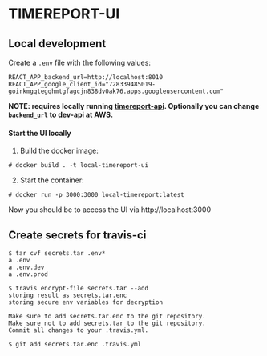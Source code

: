 # TIMEREPORT-UI

## Local development

Create a `.env` file with the following values:

```
REACT_APP_backend_url=http://localhost:8010
REACT_APP_google_client_id="728339485019-goirkmgqtegqhmtgfagcjn838dv0ak76.apps.googleusercontent.com"
```

__NOTE: requires locally running [timereport-api](https://github.com/codelabsab/timereport-api). Optionally you can change `backend_url` to dev-api at AWS.__


#### Start the UI locally

1. Build the docker image:

```
# docker build . -t local-timereport-ui
```

2. Start the container:

```
# docker run -p 3000:3000 local-timereport:latest
```

Now you should be to access the UI via http://localhost:3000

## Create secrets for travis-ci

```
$ tar cvf secrets.tar .env*
a .env
a .env.dev
a .env.prod

$ travis encrypt-file secrets.tar --add
storing result as secrets.tar.enc
storing secure env variables for decryption

Make sure to add secrets.tar.enc to the git repository.
Make sure not to add secrets.tar to the git repository.
Commit all changes to your .travis.yml.

$ git add secrets.tar.enc .travis.yml

```
